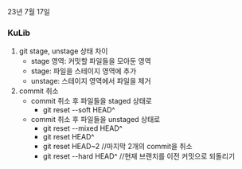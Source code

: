 23년 7월 17일

### KuLib
1. git stage, unstage 상태 차이
    - stage 영역: 커밋할 파일들을 모아둔 영역
    - stage: 파일을 스테이지 영역에 추가
    - unstage: 스테이지 영역에서 파일을 제거
2. commit 취소
    - commit 취소 후 파일들을 staged 상태로
        - git reset --soft HEAD^
    - commit 취소 후 파일들을 unstaged 상태로
        - git reset --mixed HEAD^
        - git reset HEAD^
        - git reset HEAD~2 //마지막 2개의 commit을 취소
        - git reset --hard HEAD^ //현재 브랜치를 이전 커밋으로 되돌리기